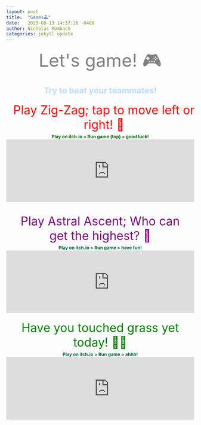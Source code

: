 ```yaml
---
layout: post
title:  "Games🕹️"
date:   2023-08-13 14:37:26 -0400
author: Nicholas Rombach
categories: jekyll update
---
```

<div style="text-align: center; margin-bottom: 20px;">
  <span style="display: block; font-size: 48px; color: #808080;">
    Let's game! 🎮
  </span>
</div>

<div style="text-align: center; margin: 0 auto;  margin-bottom: 20px;">
  <span style="display: block; font-size: 22px; color: #BBDDFF; font-weight: bold;">
    Try to beat your teammates!<br>
  </span>
</div>

<div style="text-align: center; margin-bottom: 5px;">
  <span style="display: block; font-size: 32px; color: red; width: 100%; max-width: 100%; padding: 0 10px;">
    Play Zig-Zag; tap to move left or right! 💪
  </span>
</div>

<div style="text-align: center; margin: 0 auto; padding-bottom: 15px; overflow: hidden;">
  <!--<span style="display: block; font-size: 16px;">
    <strong>rotate phones horizontally 🔄📱</strong><br>
  </span> -->
  <span style="display: block; font-size: 12px; color: #006400; font-weight: bold;">
    Play on itch.io > Run game (top) > good luck!<br>
  </span>
  <div style="max-width: 552px; margin: 0 auto;">
    <iframe src="https://itch.io/embed/74323" width="552" height="167" frameborder="0"><a href="https://vladimirslepnev.itch.io/zigzag">Zig Zag by Vladimir Slepnev</a></iframe>
  </div>
  <br>
</div>

<div style="text-align: center; margin-bottom: 5px;">
  <span style="display: block; font-size: 32px; color: #800080; max-width: 90%; margin: 0 auto;">
    Play Astral Ascent; Who can get the highest? 🚀
  </span>
</div>

<div style="text-align: center; margin: 0 auto; padding-bottom: 20px; overflow: hidden;">
  <span style="display: block; font-size: 12px; color: #006446; font-weight: bold;">
    Play on itch.io > Run game > have fun!<br>
  </span>
  <div style="max-width: 552px; margin: 0 auto;">
    <iframe src="https://itch.io/embed/806285" width="552" height="167" frameborder="0"><a href="https://bottino-games.itch.io/astral-ascent">Astral Ascent by Bottino Games</a></iframe>
  </div>
</div>

<div style="text-align: center; margin-bottom: 5px;">
  <span style="display: block; font-size: 32px; color: green; max-width: 90%; margin: 0 auto;">
    Have you touched grass yet today! 🌱😂
  </span>
</div>

<div style="text-align: center; margin: 0 auto; padding-bottom: 0; overflow: hidden;">
  <span style="display: block; font-size: 12px; color: #006446; font-weight: bold;">
    Play on itch.io > Run game > ahhh!<br>
  </span>
  <div style="max-width: 552px; margin: 0 auto;">
    <iframe src="https://itch.io/embed/1707778" frameborder="0" height="167" width="552"><a href="https://prsas.itch.io/touch-grass">Touch Grass by P. R. Saseta</a></iframe>
  </div>
</div>
